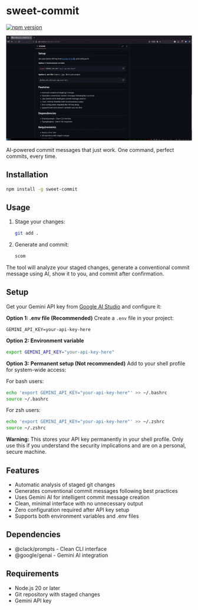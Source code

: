 # sweet-commit

[![npm version](https://img.shields.io/npm/v/sweet-commit)](https://www.npmjs.com/package/sweet-commit)

<kbd><img src="./extra/sweet_commit_final.gif" /></kbd>

AI-powered commit messages that just work. One command, perfect commits, every time.

## Installation

```bash
npm install -g sweet-commit
```

## Usage

1. Stage your changes:
   ```bash
   git add .
   ```

2. Generate and commit:
   ```bash
   scom
   ```

The tool will analyze your staged changes, generate a conventional commit message using AI, show it to you, and commit after confirmation.

## Setup

Get your Gemini API key from [Google AI Studio](https://aistudio.google.com/app/apikey) and configure it:

**Option 1: .env file (Recommended)**
Create a `.env` file in your project:
```
GEMINI_API_KEY=your-api-key-here
```

**Option 2: Environment variable**
```bash
export GEMINI_API_KEY="your-api-key-here"
```

**Option 3: Permanent setup (Not recommended)**
Add to your shell profile for system-wide access:

For bash users:
```bash
echo 'export GEMINI_API_KEY="your-api-key-here"' >> ~/.bashrc
source ~/.bashrc
```

For zsh users:
```bash
echo 'export GEMINI_API_KEY="your-api-key-here"' >> ~/.zshrc
source ~/.zshrc
```

**Warning:** This stores your API key permanently in your shell profile. Only use this if you understand the security implications and are on a personal, secure machine.

## Features

- Automatic analysis of staged git changes
- Generates conventional commit messages following best practices
- Uses Gemini AI for intelligent commit message creation
- Clean, minimal interface with no unnecessary output
- Zero configuration required after API key setup
- Supports both environment variables and .env files

## Dependencies

- @clack/prompts - Clean CLI interface
- @google/genai - Gemini AI integration

## Requirements

- Node.js 20 or later
- Git repository with staged changes
- Gemini API key
